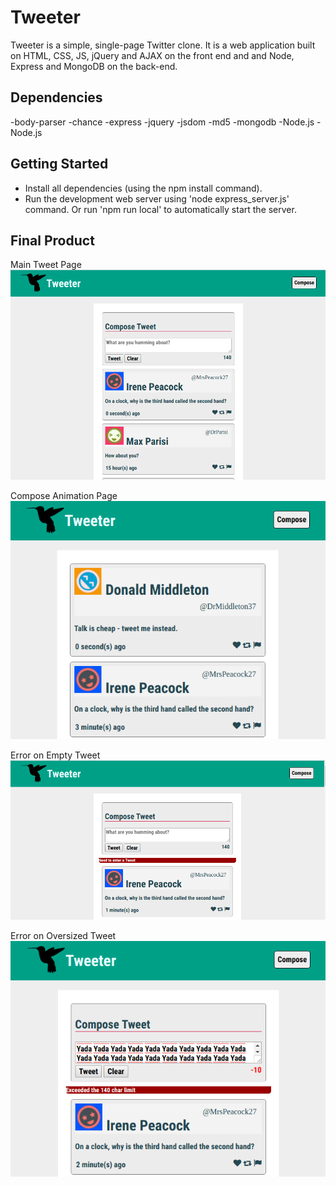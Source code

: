 # Tweeter


Tweeter is a simple, single-page Twitter clone. 
It is a web application built on HTML, CSS, JS, jQuery and AJAX on the front end and and Node, Express and MongoDB on the back-end.


## Dependencies

-body-parser
-chance
-express
-jquery
-jsdom
-md5
-mongodb
-Node.js
-Node.js

## Getting Started

- Install all dependencies (using the npm install command).
- Run the development web server using 'node express_server.js' command. Or run 'npm run local' to automatically start the server.

## Final Product

Main Tweet Page
!["Screenshot of Main Page"](https://github.com/gatomai/tweeter/blob/master/docs/tweet-main-screen.png)

Compose Animation Page
!["Screenshot of Compose effect"](https://github.com/gatomai/tweeter/blob/master/docs/compose-animation.png)

Error on Empty Tweet
!["Error - Empty Tweet"](https://github.com/gatomai/tweeter/blob/master/docs/error-empty-tweet.png)

Error on Oversized Tweet
!["Error - Oversized Tweet"](https://github.com/gatomai/tweeter/blob/master/docs/error-oversized-tweet.png)
